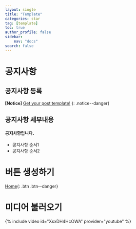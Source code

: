 ```yaml
---
layout: single
title: "Template"
categories: star
tag: [template]
toc: true
author_profile: false
sidebar:
    nav: "docs"
search: false
---
```


# 공지사항
## 공지사항 등록
**[Notice]** [Get your post template!](https://hchoi256.github.io/star/template/)
{: .notice--danger}

## 공지사항 세부내용

<div class="notice--success">
<h4>공지사항입니다.</h4>
<ul>
    <li>공지사항 순서1</li>
    <li>공지사항 순서2</li>
</ul>
</div>

# 버튼 생성하기
[Home](https://hchoi256.github.io/){: .btn .btn--danger}

# 미디어 불러오기
{% include video id="XsxDH4HcOWA" provider="youtube" %}
